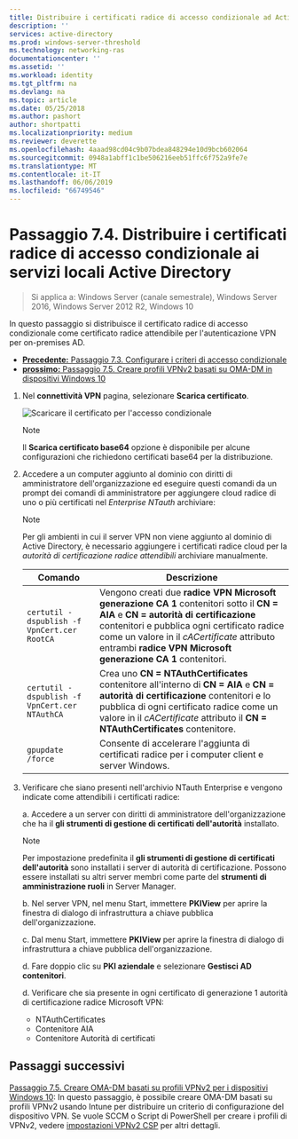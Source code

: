 ```yaml
---
title: Distribuire i certificati radice di accesso condizionale ad Active Directory locale
description: ''
services: active-directory
ms.prod: windows-server-threshold
ms.technology: networking-ras
documentationcenter: ''
ms.assetid: ''
ms.workload: identity
ms.tgt_pltfrm: na
ms.devlang: na
ms.topic: article
ms.date: 05/25/2018
ms.author: pashort
author: shortpatti
ms.localizationpriority: medium
ms.reviewer: deverette
ms.openlocfilehash: 4aaad98cd04c9b07bdea848294e10d9bcb602064
ms.sourcegitcommit: 0948a1abff1c1be506216eeb51ffc6f752a9fe7e
ms.translationtype: MT
ms.contentlocale: it-IT
ms.lasthandoff: 06/06/2019
ms.locfileid: "66749546"
---
```

# <a name="step-74-deploy-conditional-access-root-certificates-to-on-premises-ad"></a>Passaggio 7.4. Distribuire i certificati radice di accesso condizionale ai servizi locali Active Directory

>Si applica a: Windows Server (canale semestrale), Windows Server 2016, Windows Server 2012 R2, Windows 10

In questo passaggio si distribuisce il certificato radice di accesso condizionale come certificato radice attendibile per l'autenticazione VPN per on-premises AD.

- [**Precedente:** Passaggio 7.3. Configurare i criteri di accesso condizionale](vpn-config-conditional-access-policy.md)
- [**prossimo:** Passaggio 7.5. Creare profili VPNv2 basati su OMA-DM in dispositivi Windows 10](vpn-create-oma-dm-based-vpnv2-profiles.md)

1. Nel **connettività VPN** pagina, selezionare **Scarica certificato**. 
   
    ![Scaricare il certificato per l'accesso condizionale](../../media/Always-On-Vpn/06.png)

    >[!NOTE]
    >Il **Scarica certificato base64** opzione è disponibile per alcune configurazioni che richiedono certificati base64 per la distribuzione. 

2. Accedere a un computer aggiunto al dominio con diritti di amministratore dell'organizzazione ed eseguire questi comandi da un prompt dei comandi di amministratore per aggiungere cloud radice di uno o più certificati nel *Enterprise NTauth* archiviare:

    >[!NOTE]
    >Per gli ambienti in cui il server VPN non viene aggiunto al dominio di Active Directory, è necessario aggiungere i certificati radice cloud per la _autorità di certificazione radice attendibili_ archiviare manualmente.

    |Comando  |Descrizione  |  
    |---------|-------------| 
    |`certutil -dspublish -f VpnCert.cer RootCA`     |Vengono creati due **radice VPN Microsoft generazione CA 1** contenitori sotto il **CN = AIA** e **CN = autorità di certificazione** contenitori e pubblica ogni certificato radice come un valore in il _cACertificate_ attributo entrambi **radice VPN Microsoft generazione CA 1** contenitori.|  
    |`certutil -dspublish -f VpnCert.cer NTAuthCA`   |Crea uno **CN = NTAuthCertificates** contenitore all'interno di **CN = AIA** e **CN = autorità di certificazione** contenitori e lo pubblica di ogni certificato radice come un valore in il _cACertificate_ attributo il **CN = NTAuthCertificates** contenitore. |  
    |`gpupdate /force`     |Consente di accelerare l'aggiunta di certificati radice per i computer client e server Windows.  |

3.  Verificare che siano presenti nell'archivio NTauth Enterprise e vengono indicate come attendibili i certificati radice:

    a.  Accedere a un server con diritti di amministratore dell'organizzazione che ha il **gli strumenti di gestione di certificati dell'autorità** installato.

    >[!NOTE]
    >Per impostazione predefinita il **gli strumenti di gestione di certificati dell'autorità** sono installati i server di autorità di certificazione. Possono essere installati su altri server membri come parte del **strumenti di amministrazione ruoli** in Server Manager.

    b.  Nel server VPN, nel menu Start, immettere **PKIView** per aprire la finestra di dialogo di infrastruttura a chiave pubblica dell'organizzazione.

    c.  Dal menu Start, immettere **PKIView** per aprire la finestra di dialogo di infrastruttura a chiave pubblica dell'organizzazione.

    d.  Fare doppio clic su **PKI aziendale** e selezionare **Gestisci AD contenitori**.

    d.  Verificare che sia presente in ogni certificato di generazione 1 autorità di certificazione radice Microsoft VPN:
      - NTAuthCertificates
      - Contenitore AIA
      - Contenitore Autorità di certificati

## <a name="next-steps"></a>Passaggi successivi

[Passaggio 7.5. Creare OMA-DM basati su profili VPNv2 per i dispositivi Windows 10](vpn-create-oma-dm-based-vpnv2-profiles.md): In questo passaggio, è possibile creare OMA-DM basati su profili VPNv2 usando Intune per distribuire un criterio di configurazione del dispositivo VPN. Se vuole SCCM o Script di PowerShell per creare i profili di VPNv2, vedere [impostazioni VPNv2 CSP](https://docs.microsoft.com/windows/client-management/mdm/vpnv2-csp) per altri dettagli.
